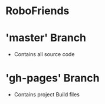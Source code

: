 # RoboFriends

# 'master' Branch
* Contains all source code

# 'gh-pages' Branch
* Contains project Build files 
